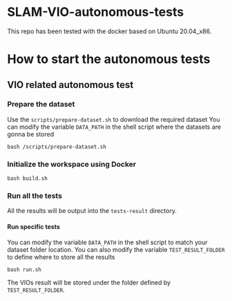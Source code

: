 # SLAM-VIO-autonomous-tests

This repo has been tested with the docker based on Ubuntu 20.04_x86.

# How to start the autonomous tests

## VIO related autonomous test

### Prepare the dataset

Use the `scripts/prepare-dataset.sh` to download the required dataset
You can modify the variable `DATA_PATH` in the shell script where the datasets are gonna be stored
```
bash /scripts/prepare-dataset.sh
```

### Initialize the workspace using Docker

```
bash build.sh
```

### Run all the tests

All the results will be output into the `tests-result` directory.

#### Run specific tests

You can modify the variable `DATA_PATH` in the shell script to match your dataset folder location.
You can also modify the variable `TEST_RESULT_FOLDER` to define where to store all the results
```
bash run.sh
```

The VIOs result will be stored under the folder defined by `TEST_RESULT_FOLDER`.

